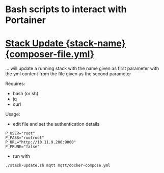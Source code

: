 # Bash scripts to interact with Portainer

# [Stack Update {stack-name} {composer-file.yml}](https://github.com/docker-how-to/portainer-bash-scripts/blob/master/stack-update.sh)
... will update a running stack with the name given as first parameter with the yml content from the file given as the second parameter

Requires:
* bash (or sh)
* jq
* curl

Usage:

* edit file and set the authentication details
```variables
P_USER="root" 
P_PASS="rootroot" 
P_URL="http://10.11.9.200:9000" 
P_PRUNE="false"
```

* run with
```console
./stack-update.sh mqtt mqtt/docker-compose.yml
```

